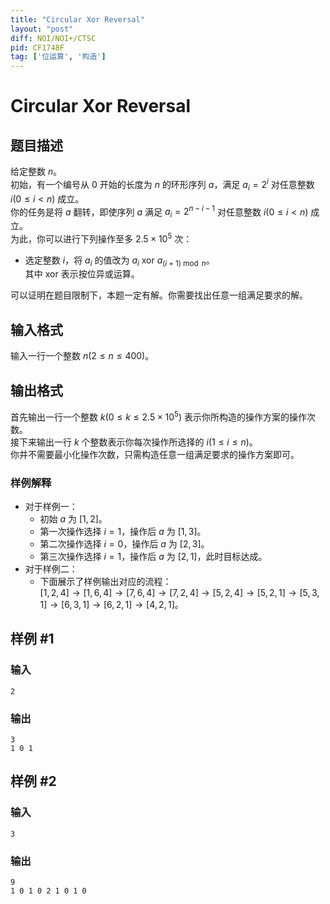 ```yaml
---
title: "Circular Xor Reversal"
layout: "post"
diff: NOI/NOI+/CTSC
pid: CF1748F
tag: ['位运算', '构造']
---
```


# Circular Xor Reversal

## 题目描述

给定整数 $n$。  
初始，有一个编号从 $0$ 开始的长度为 $n$ 的环形序列 $a$，满足 $a_i=2^i$ 对任意整数 $i(0\leq i<n)$ 成立。  
你的任务是将 $a$ 翻转，即使序列 $a$ 满足 $a_i=2^{n-i-1}$ 对任意整数 $i(0\leq i<n)$ 成立。  
为此，你可以进行下列操作至多 $2.5\times10^5$ 次：

- 选定整数 $i$，将 $a_i$ 的值改为 $a_i\text{ xor }a_{(i+1)\bmod n}$。  
其中 $\text{xor}$ 表示按位异或运算。

可以证明在题目限制下，本题一定有解。你需要找出任意一组满足要求的解。

## 输入格式

输入一行一个整数 $n(2\leq n\leq 400)$。

## 输出格式

首先输出一行一个整数 $k(0\leq k\leq2.5\times10^5)$ 表示你所构造的操作方案的操作次数。  
接下来输出一行 $k$ 个整数表示你每次操作所选择的 $i(1\leq i\leq n)$。  
你并不需要最小化操作次数，只需构造任意一组满足要求的操作方案即可。

### 样例解释

- 对于样例一：
	- 初始 $a$ 为 $[1,2]$。
	- 第一次操作选择 $i=1$，操作后 $a$ 为 $[1,3]$。
    - 第二次操作选择 $i=0$，操作后 $a$ 为 $[2,3]$。
    - 第三次操作选择 $i=1$，操作后 $a$ 为 $[2,1]$，此时目标达成。
- 对于样例二：
	- 下面展示了样例输出对应的流程：  
    $[1,2,4]\rightarrow[1,6,4]\rightarrow[7,6,4]\rightarrow[7,2,4]\rightarrow[5,2,4]\rightarrow[5,2,1]\rightarrow[5,3,1]\rightarrow[6,3,1]\rightarrow[6,2,1]\rightarrow[4,2,1]$。

## 样例 #1

### 输入

```
2
```

### 输出

```
3
1 0 1
```

## 样例 #2

### 输入

```
3
```

### 输出

```
9
1 0 1 0 2 1 0 1 0
```

